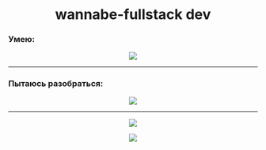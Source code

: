 <h1 align="center">wannabe-fullstack dev</h1>

### Умею:

<p align="center">
  <a href="https://skillicons.dev">
    <img src="https://skillicons.dev/icons?i=ts,react,nodejs,docker,python,nest,godot,go" />
  </a>
</p>
<hr />

### Пытаюсь разобраться:

<p align="center">
  <a href="https://skillicons.dev">
    <img src="https://skillicons.dev/icons?i=c,rabbitmq,kafka,k8s,graphql,rust" />
  </a>
</p>
<hr />
<p align="center">
<img src="https://github-readme-stats.vercel.app/api/top-langs/?username=tinarao&layout=compact" />
</p>
<p align="center">
<img src="https://leetcard.jacoblin.cool/tinarao" />
</p>
